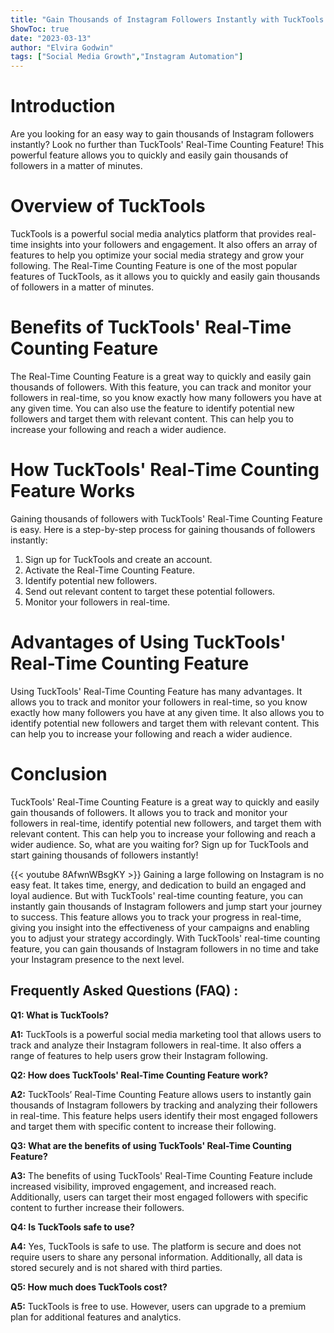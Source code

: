 ```yaml
---
title: "Gain Thousands of Instagram Followers Instantly with TuckTools' Real-Time Counting Feature!"
ShowToc: true 
date: "2023-03-13"
author: "Elvira Godwin" 
tags: ["Social Media Growth","Instagram Automation"]
---
```

# Introduction 
Are you looking for an easy way to gain thousands of Instagram followers instantly? Look no further than TuckTools' Real-Time Counting Feature! This powerful feature allows you to quickly and easily gain thousands of followers in a matter of minutes. 

# Overview of TuckTools
TuckTools is a powerful social media analytics platform that provides real-time insights into your followers and engagement. It also offers an array of features to help you optimize your social media strategy and grow your following. The Real-Time Counting Feature is one of the most popular features of TuckTools, as it allows you to quickly and easily gain thousands of followers in a matter of minutes. 

# Benefits of TuckTools' Real-Time Counting Feature
The Real-Time Counting Feature is a great way to quickly and easily gain thousands of followers. With this feature, you can track and monitor your followers in real-time, so you know exactly how many followers you have at any given time. You can also use the feature to identify potential new followers and target them with relevant content. This can help you to increase your following and reach a wider audience. 

# How TuckTools' Real-Time Counting Feature Works
Gaining thousands of followers with TuckTools' Real-Time Counting Feature is easy. Here is a step-by-step process for gaining thousands of followers instantly: 
1. Sign up for TuckTools and create an account. 
2. Activate the Real-Time Counting Feature. 
3. Identify potential new followers. 
4. Send out relevant content to target these potential followers. 
5. Monitor your followers in real-time. 

# Advantages of Using TuckTools' Real-Time Counting Feature
Using TuckTools' Real-Time Counting Feature has many advantages. It allows you to track and monitor your followers in real-time, so you know exactly how many followers you have at any given time. It also allows you to identify potential new followers and target them with relevant content. This can help you to increase your following and reach a wider audience. 

# Conclusion
TuckTools' Real-Time Counting Feature is a great way to quickly and easily gain thousands of followers. It allows you to track and monitor your followers in real-time, identify potential new followers, and target them with relevant content. This can help you to increase your following and reach a wider audience. So, what are you waiting for? Sign up for TuckTools and start gaining thousands of followers instantly!

{{< youtube 8AfwnWBsgKY >}} 
Gaining a large following on Instagram is no easy feat. It takes time, energy, and dedication to build an engaged and loyal audience. But with TuckTools' real-time counting feature, you can instantly gain thousands of Instagram followers and jump start your journey to success. This feature allows you to track your progress in real-time, giving you insight into the effectiveness of your campaigns and enabling you to adjust your strategy accordingly. With TuckTools' real-time counting feature, you can gain thousands of Instagram followers in no time and take your Instagram presence to the next level.

## Frequently Asked Questions (FAQ) :
**Q1: What is TuckTools?**

**A1:** TuckTools is a powerful social media marketing tool that allows users to track and analyze their Instagram followers in real-time. It also offers a range of features to help users grow their Instagram following. 

**Q2: How does TuckTools' Real-Time Counting Feature work?**

**A2:** TuckTools’ Real-Time Counting Feature allows users to instantly gain thousands of Instagram followers by tracking and analyzing their followers in real-time. This feature helps users identify their most engaged followers and target them with specific content to increase their following. 

**Q3: What are the benefits of using TuckTools' Real-Time Counting Feature?**

**A3:** The benefits of using TuckTools' Real-Time Counting Feature include increased visibility, improved engagement, and increased reach. Additionally, users can target their most engaged followers with specific content to further increase their followers. 

**Q4: Is TuckTools safe to use?**

**A4:** Yes, TuckTools is safe to use. The platform is secure and does not require users to share any personal information. Additionally, all data is stored securely and is not shared with third parties.

**Q5: How much does TuckTools cost?**

**A5:** TuckTools is free to use. However, users can upgrade to a premium plan for additional features and analytics.


